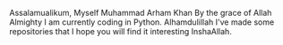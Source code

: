 Assalamualikum,
Myself Muhammad Arham Khan By the grace of Allah Almighty I am currently coding in Python. Alhamdulillah I've made some repositories that I hope you will find it interesting InshaAllah.
